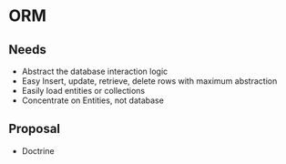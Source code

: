 # ORM

## Needs
- Abstract the database interaction logic
- Easy Insert, update, retrieve, delete rows with maximum abstraction
- Easily load entities or collections
- Concentrate on Entities, not database

## Proposal
- Doctrine